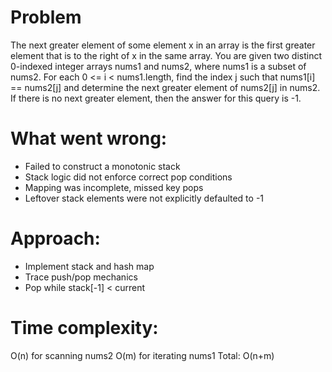 # Problem
The next greater element of some element x in an array is the first greater element that is to the right of x in the same array.
You are given two distinct 0-indexed integer arrays nums1 and nums2, where nums1 is a subset of nums2.
For each 0 <= i < nums1.length, find the index j such that nums1[i] == nums2[j] and determine the next greater element of nums2[j] in nums2. If there is no next greater element, then the answer for this query is -1.

# What went wrong:
- Failed to construct a monotonic stack
- Stack logic did not enforce correct pop conditions
- Mapping was incomplete, missed key pops
- Leftover stack elements were not explicitly defaulted to -1

# Approach:
- Implement stack and hash map
- Trace push/pop mechanics
- Pop while stack[-1] < current

# Time complexity:
O(n) for scanning nums2
O(m) for iterating nums1
Total: O(n+m)
